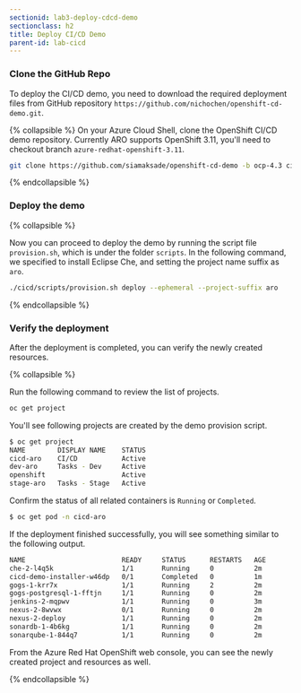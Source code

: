 ```yaml
---
sectionid: lab3-deploy-cdcd-demo
sectionclass: h2
title: Deploy CI/CD Demo
parent-id: lab-cicd
---
```


### Clone the GitHub Repo 

To deploy the CI/CD demo, you need to download the required deployment files from GitHub repository `https://github.com/nichochen/openshift-cd-demo.git`.

{% collapsible %}
On your Azure Cloud Shell, clone the OpenShift CI/CD demo repository. Currently ARO supports OpenShift 3.11, you'll need to checkout branch `azure-redhat-openshift-3.11`.

```sh
git clone https://github.com/siamaksade/openshift-cd-demo -b ocp-4.3 cicd
```
{% endcollapsible %}

### Deploy the demo 

{% collapsible %}


Now you can proceed to deploy the demo by running the script file `provision.sh`, which is under the folder `scripts`. In the following command, we specified to install Eclipse Che, and setting the project name suffix as `aro`.

```sh
./cicd/scripts/provision.sh deploy --ephemeral --project-suffix aro
```
{% endcollapsible %}

### Verify the deployment

After the deployment is completed, you can verify the newly created resources.

{% collapsible %}

Run the following command to review the list of projects.

```sh
oc get project
```

You'll see following projects are created by the demo provision script.
```sh
$ oc get project
NAME        DISPLAY NAME    STATUS
cicd-aro    CI/CD           Active
dev-aro     Tasks - Dev     Active
openshift                   Active
stage-aro   Tasks - Stage   Active

```

Confirm the status of all related containers is `Running` or `Completed`.

```sh
$ oc get pod -n cicd-aro
```

If the deployment finished successfully, you will see something similar to the following output.
```sh
NAME                        READY     STATUS      RESTARTS   AGE
che-2-l4q5k                 1/1       Running     0          2m
cicd-demo-installer-w46dp   0/1       Completed   0          1m
gogs-1-krr7x                1/1       Running     2          2m
gogs-postgresql-1-fftjn     1/1       Running     0          2m
jenkins-2-mqpwv             1/1       Running     0          3m
nexus-2-8wvwx               0/1       Running     0          2m
nexus-2-deploy              1/1       Running     0          2m
sonardb-1-4b6kg             1/1       Running     0          2m
sonarqube-1-844q7           1/1       Running     0          2m
```

From the Azure Red Hat OpenShift web console, you can see the newly created project and resources as well.

{% endcollapsible %}
